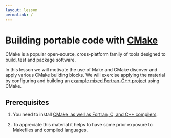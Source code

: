 ```yaml
---
layout: lesson
permalink: /
---
```


# Building portable code with [CMake](https://cmake.org)

CMake is a popular open-source, cross-platform family of tools designed to
build, test and package software.

In this lesson we will motivate the use of Make and CMake discover and apply
various CMake building blocks. We will exercise applying the material by
configuring and building an
[example mixed Fortran-C++ project](https://github.com/bast/fizz-buzz)
using CMake.


## Prerequisites

1. You need to install [CMake, as well as Fortran, C, and C++ compilers](https://coderefinery.github.io/installation/).

2. To appreciate this material it helps to have some prior exposure to
   Makefiles and compiled languages.
